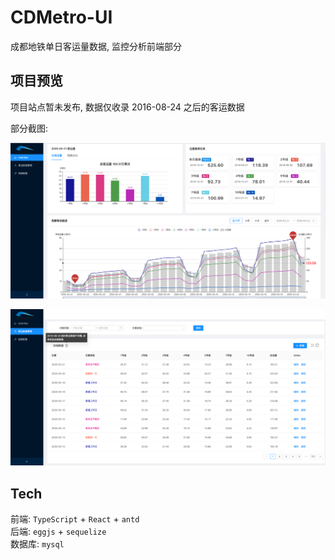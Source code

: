 # CDMetro-UI

成都地铁单日客运量数据, 监控分析前端部分

## 项目预览

项目站点暂未发布, 数据仅收录 2016-08-24 之后的客运数据

部分截图:

![分析页](./src/Static/images/overView_screenShot.png)

![数据管理页](./src/Static/images/dataManage_screenShot.png)

## Tech

前端: `TypeScript` + `React` + `antd`  
后端: `eggjs` + `sequelize`  
数据库: `mysql`

